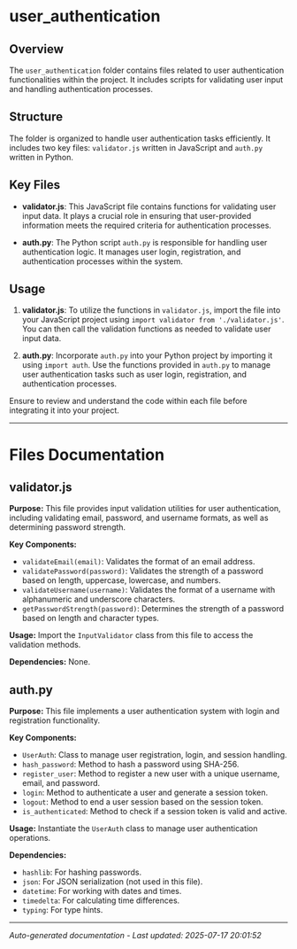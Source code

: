 # user_authentication

## Overview
The `user_authentication` folder contains files related to user authentication functionalities within the project. It includes scripts for validating user input and handling authentication processes.

## Structure
The folder is organized to handle user authentication tasks efficiently. It includes two key files: `validator.js` written in JavaScript and `auth.py` written in Python.

## Key Files
- **validator.js**: This JavaScript file contains functions for validating user input data. It plays a crucial role in ensuring that user-provided information meets the required criteria for authentication processes.
  
- **auth.py**: The Python script `auth.py` is responsible for handling user authentication logic. It manages user login, registration, and authentication processes within the system.

## Usage
1. **validator.js**: To utilize the functions in `validator.js`, import the file into your JavaScript project using `import validator from './validator.js'`. You can then call the validation functions as needed to validate user input data.

2. **auth.py**: Incorporate `auth.py` into your Python project by importing it using `import auth`. Use the functions provided in `auth.py` to manage user authentication tasks such as user login, registration, and authentication processes.

Ensure to review and understand the code within each file before integrating it into your project.

---

# Files Documentation

## validator.js

**Purpose:** This file provides input validation utilities for user authentication, including validating email, password, and username formats, as well as determining password strength.

**Key Components:**
- `validateEmail(email)`: Validates the format of an email address.
- `validatePassword(password)`: Validates the strength of a password based on length, uppercase, lowercase, and numbers.
- `validateUsername(username)`: Validates the format of a username with alphanumeric and underscore characters.
- `getPasswordStrength(password)`: Determines the strength of a password based on length and character types.

**Usage:** Import the `InputValidator` class from this file to access the validation methods.

**Dependencies:** None.

## auth.py

**Purpose:** This file implements a user authentication system with login and registration functionality.

**Key Components:**
- `UserAuth`: Class to manage user registration, login, and session handling.
- `hash_password`: Method to hash a password using SHA-256.
- `register_user`: Method to register a new user with a unique username, email, and password.
- `login`: Method to authenticate a user and generate a session token.
- `logout`: Method to end a user session based on the session token.
- `is_authenticated`: Method to check if a session token is valid and active.

**Usage:** Instantiate the `UserAuth` class to manage user authentication operations.

**Dependencies:** 
- `hashlib`: For hashing passwords.
- `json`: For JSON serialization (not used in this file).
- `datetime`: For working with dates and times.
- `timedelta`: For calculating time differences.
- `typing`: For type hints.

---
*Auto-generated documentation - Last updated: 2025-07-17 20:01:52*
